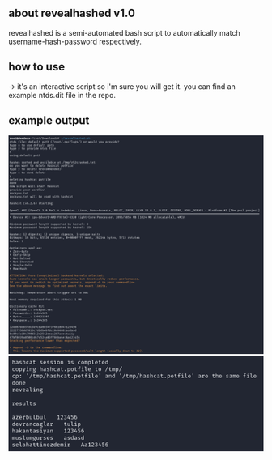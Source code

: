 ## about revealhashed v1.0
revealhashed is a semi-automated bash script to automatically match username-hash-password respectively.

## how to use
-> it's an interactive script so i'm sure you will get it. you can find an example ntds.dit file in the repo.

## example output
![](https://raw.githubusercontent.com/crosscutsaw/revealhashed/main/r1.PNG)
![](https://raw.githubusercontent.com/crosscutsaw/revealhashed/main/r2.PNG)
